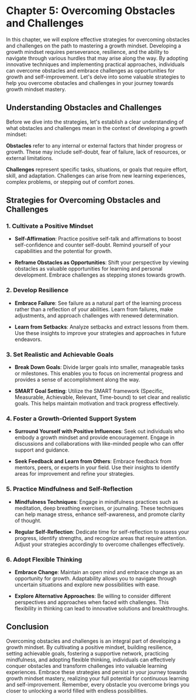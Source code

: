 Chapter 5: Overcoming Obstacles and Challenges
==============================================

In this chapter, we will explore effective strategies for overcoming obstacles and challenges on the path to mastering a growth mindset. Developing a growth mindset requires perseverance, resilience, and the ability to navigate through various hurdles that may arise along the way. By adopting innovative techniques and implementing practical approaches, individuals can overcome obstacles and embrace challenges as opportunities for growth and self-improvement. Let's delve into some valuable strategies to help you overcome obstacles and challenges in your journey towards growth mindset mastery.

**Understanding Obstacles and Challenges**
------------------------------------------

Before we dive into the strategies, let's establish a clear understanding of what obstacles and challenges mean in the context of developing a growth mindset:

**Obstacles** refer to any internal or external factors that hinder progress or growth. These may include self-doubt, fear of failure, lack of resources, or external limitations.

**Challenges** represent specific tasks, situations, or goals that require effort, skill, and adaptation. Challenges can arise from new learning experiences, complex problems, or stepping out of comfort zones.

**Strategies for Overcoming Obstacles and Challenges**
------------------------------------------------------

### **1. Cultivate a Positive Mindset**

* **Self-Affirmation**: Practice positive self-talk and affirmations to boost self-confidence and counter self-doubt. Remind yourself of your capabilities and the potential for growth.

* **Reframe Obstacles as Opportunities**: Shift your perspective by viewing obstacles as valuable opportunities for learning and personal development. Embrace challenges as stepping stones towards growth.

### **2. Develop Resilience**

* **Embrace Failure**: See failure as a natural part of the learning process rather than a reflection of your abilities. Learn from failures, make adjustments, and approach challenges with renewed determination.

* **Learn from Setbacks**: Analyze setbacks and extract lessons from them. Use these insights to improve your strategies and approaches in future endeavors.

### **3. Set Realistic and Achievable Goals**

* **Break Down Goals**: Divide larger goals into smaller, manageable tasks or milestones. This enables you to focus on incremental progress and provides a sense of accomplishment along the way.

* **SMART Goal Setting**: Utilize the SMART framework (Specific, Measurable, Achievable, Relevant, Time-bound) to set clear and realistic goals. This helps maintain motivation and track progress effectively.

### **4. Foster a Growth-Oriented Support System**

* **Surround Yourself with Positive Influences**: Seek out individuals who embody a growth mindset and provide encouragement. Engage in discussions and collaborations with like-minded people who can offer support and guidance.

* **Seek Feedback and Learn from Others**: Embrace feedback from mentors, peers, or experts in your field. Use their insights to identify areas for improvement and refine your strategies.

### **5. Practice Mindfulness and Self-Reflection**

* **Mindfulness Techniques**: Engage in mindfulness practices such as meditation, deep breathing exercises, or journaling. These techniques can help manage stress, enhance self-awareness, and promote clarity of thought.

* **Regular Self-Reflection**: Dedicate time for self-reflection to assess your progress, identify strengths, and recognize areas that require attention. Adjust your strategies accordingly to overcome challenges effectively.

### **6. Adopt Flexible Thinking**

* **Embrace Change**: Maintain an open mind and embrace change as an opportunity for growth. Adaptability allows you to navigate through uncertain situations and explore new possibilities with ease.

* **Explore Alternative Approaches**: Be willing to consider different perspectives and approaches when faced with challenges. This flexibility in thinking can lead to innovative solutions and breakthroughs.

**Conclusion**
--------------

Overcoming obstacles and challenges is an integral part of developing a growth mindset. By cultivating a positive mindset, building resilience, setting achievable goals, fostering a supportive network, practicing mindfulness, and adopting flexible thinking, individuals can effectively conquer obstacles and transform challenges into valuable learning experiences. Embrace these strategies and persist in your journey towards growth mindset mastery, realizing your full potential for continuous learning and self-improvement. Remember, every obstacle you overcome brings you closer to unlocking a world filled with endless possibilities.
